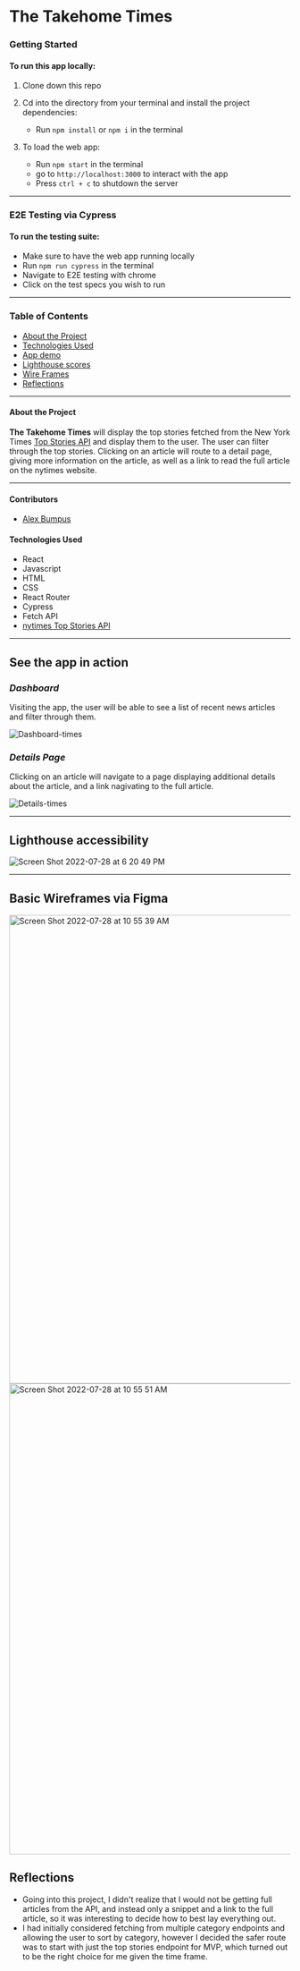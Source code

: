 # The Takehome Times

### Getting Started
#### To run this app locally:

1. Clone down this repo

2. Cd into the directory from your terminal and install the project dependencies:
    - Run `npm install` or `npm i` in the terminal

3. To load the web app:
    - Run `npm start` in the terminal
    - go to `http://localhost:3000` to interact with the app
    - Press `ctrl + c` to shutdown the server
---
### E2E Testing via Cypress
#### To run the testing suite:
- Make sure to have the web app running locally
- Run `npm run cypress` in the terminal
- Navigate to E2E testing with chrome
- Click on the test specs you wish to run
---
### Table of Contents
- [About the Project](#about-the-project)
- [Technologies Used](#technologies-used)
- [App demo](#see-the-app-in-action)
- [Lighthouse scores](#lighthouse-accessibility)
- [Wire Frames](#wireframes-via-figma)
- [Reflections](#reflections)
---
#### About the Project
**The Takehome Times** will display the top stories fetched from the New York Times [Top Stories API](https://developer.nytimes.com/docs/top-stories-product/1/overview) and display them to the user. The user can filter through the top stories. Clicking on an article will route to a detail page, giving more information on the article, as well as a link to read the full article on the nytimes website.

---
#### Contributors
 - [Alex Bumpus](https://github.com/Abumpus1)

#### Technologies Used
- React
- Javascript
- HTML
- CSS
- React Router
- Cypress 
- Fetch API
- [nytimes Top Stories API](https://developer.nytimes.com/docs/top-stories-product/1/overview)
---
## See the app in action

### **_Dashboard_**

Visiting the app, the user will be able to see a list of recent news articles and filter through them.

![Dashboard-times](https://user-images.githubusercontent.com/3982238/181594324-f7d53745-51fe-4be8-9bb3-f16ff1f407df.gif)


### **_Details Page_**

Clicking on an article will navigate to a page displaying additional details about the article, and a link nagivating to the full article.

![Details-times](https://user-images.githubusercontent.com/3982238/181594435-34077d51-461a-460b-8775-24eb4f62a069.gif)

---

## Lighthouse accessibility

![Screen Shot 2022-07-28 at 6 20 49 PM](https://user-images.githubusercontent.com/3982238/181687366-7c753b6b-0ba2-4c31-93c5-8ef5c6fd0a73.png)

---
## Basic Wireframes via Figma

<img width="838" alt="Screen Shot 2022-07-28 at 10 55 39 AM" src="https://user-images.githubusercontent.com/3982238/181594876-64f1be2b-1ecc-4931-b34a-3ff7fe578d41.png">

<img width="842" alt="Screen Shot 2022-07-28 at 10 55 51 AM" src="https://user-images.githubusercontent.com/3982238/181594922-731730eb-19f3-4427-95b1-dbd0053232f7.png">

## Reflections
- Going into this project, I didn't realize that I would not be getting full articles from the API, and instead only a snippet and a link to the full article, so it was interesting to decide how to best lay everything out. 
- I had initially considered fetching from multiple category endpoints and allowing the user to sort by category, however I decided the safer route was to start with just the top stories endpoint for MVP, which turned out to be the right choice for me given the time frame.